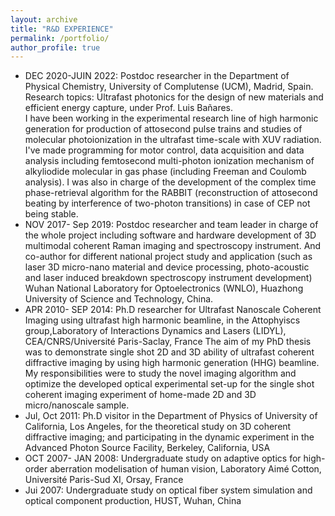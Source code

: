 ```yaml
---
layout: archive
title: "R&D EXPERIENCE"
permalink: /portfolio/
author_profile: true
---
```


- DEC 2020-JUIN 2022:  Postdoc researcher in the Department of Physical Chemistry, University of Complutense (UCM), Madrid, Spain. Research topics: Ultrafast photonics for the design of new materials and efficient energy capture, under Prof. Luis Bañares.
  <div>
  I have been working in the experimental research line of high harmonic generation for production of attosecond pulse
  trains and studies of molecular photoionization in the ultrafast time-scale with XUV radiation.
  I've made programming for motor control, data acquisition and data analysis including femtosecond multi-photon
   ionization mechanism of alkyliodide molecular in gas phase (including Freeman and Coulomb analysis).
  I was also in charge of the development of the complex time phase-retrieval algorithm for the RABBIT
  (reconstruction of attosecond beating by interference of two-photon transitions) in case of CEP not being stable.
  </div>
- NOV 2017- Sep 2019:   Postdoc researcher and team leader in charge of the whole project including software and hardware development of 3D multimodal coherent Raman imaging and spectroscopy instrument.
	And co-author for different national project study and application (such as laser 3D micro-nano material and device processing, photo-acoustic and laser induced breakdown spectroscopy instrument development) 
	Wuhan National Laboratory for Optoelectronics (WNLO), Huazhong University of Science and Technology, China.
- APR 2010- SEP 2014:   Ph.D researcher for Ultrafast Nanoscale Coherent Imaging using ultrafast high harmonic beamline, in the Attophyiscs group,Laboratory of Interactions Dynamics and Lasers (LIDYL), CEA/CNRS/Université Paris-Saclay, France 
The aim of my PhD thesis was to demonstrate single shot 2D and 3D ability of ultrafast coherent diffractive imaging by using high harmonic generation (HHG) beamline. My responsibilities were to study the novel imaging algorithm and optimize the developed optical experimental set-up for the single shot coherent imaging experiment of home-made 2D and 3D micro/nanoscale sample.
- Jul, Oct 2011:         Ph.D visitor in the Department of Physics of University of California, Los Angeles, for the theoretical study on 3D coherent diffractive imaging; and participating in the dynamic experiment in the Advanced Photon Source Facility, Berkeley, California, USA
- OCT 2007- JAN 2008:   Undergraduate study on adaptive optics for high-order aberration modelisation of human vision, Laboratory Aimé Cotton, Université Paris-Sud XI, Orsay, France 
- Jui 2007:            Undergraduate study on optical fiber system simulation and optical component production, HUST, Wuhan, China
